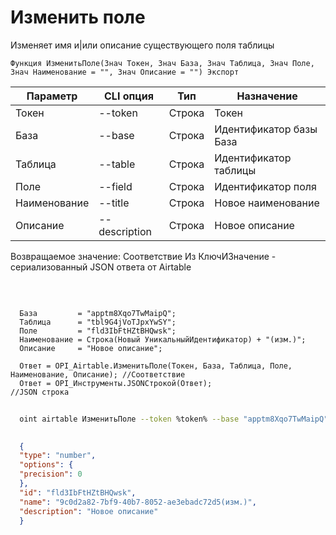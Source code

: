﻿---
sidebar_position: 2
---

# Изменить поле
 Изменяет имя и|или описание существующего поля таблицы



`Функция ИзменитьПоле(Знач Токен, Знач База, Знач Таблица, Знач Поле, Знач Наименование = "", Знач Описание = "") Экспорт`

  | Параметр | CLI опция | Тип | Назначение |
  |-|-|-|-|
  | Токен | --token | Строка | Токен |
  | База | --base | Строка | Идентификатор базы База |
  | Таблица | --table | Строка | Идентификатор таблицы |
  | Поле | --field | Строка | Идентификатор поля |
  | Наименование | --title | Строка | Новое наименование |
  | Описание | --description | Строка | Новое описание |

  
  Возвращаемое значение:   Соответствие Из КлючИЗначение - сериализованный JSON ответа от Airtable

<br/>




```bsl title="Пример кода"
  
  База         = "apptm8Xqo7TwMaipQ";
  Таблица      = "tbl9G4jVoTJpxYwSY";
  Поле         = "fld3IbFtHZtBHQwsk";
  Наименование = Строка(Новый УникальныйИдентификатор) + "(изм.)";
  Описание     = "Новое описание";
  
  Ответ = OPI_Airtable.ИзменитьПоле(Токен, База, Таблица, Поле, Наименование, Описание); //Соответствие
  Ответ = OPI_Инструменты.JSONСтрокой(Ответ);                                            //JSON строка
```



```sh title="Пример команды CLI"
    
  oint airtable ИзменитьПоле --token %token% --base "apptm8Xqo7TwMaipQ" --table "tbl9G4jVoTJpxYwSY" --field "fld3IbFtHZtBHQwsk" --title %title% --description "Новое описание"

```

```json title="Результат"
  
  {
  "type": "number",
  "options": {
  "precision": 0
  },
  "id": "fld3IbFtHZtBHQwsk",
  "name": "9c0d2a82-7bf9-40b7-8052-ae3ebadc72d5(изм.)",
  "description": "Новое описание"
  }
  

```
